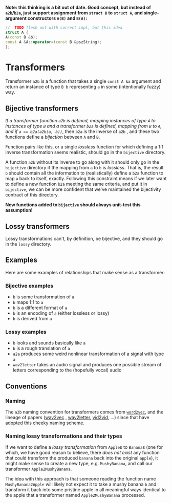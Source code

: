 **Note: this thinking is a bit out of date. Good concept, but instead of `a2b`/`b2a`, just support assignment
from `struct B` to `struct A`, and single-argument constructors `A(B)` and `B(A)`:**

```cpp
//  TODO flesh out with correct impl, but this idea
struct A {
A(const B &b);
const A &A::operator=(const B &pszString);
};
```

# Transformers

Transformer `a2b` is a function that takes a single `const A &a` argument and return an instance of type `B b`
representing `a` in some (intentionally fuzzy) way.

## Bijective transformers

_If a transformer function `a2b` is defined, mapping instances of type `A` to instances of type `B` and a
transformer `b2a` is defined, mapping from `B` to `A`, and if `a == b2a(a2b(a, b))`_, then `b2a` is the inverse of `a2b`
, and these two functions define a _bijection_ between `A` and `B`.

Function pairs like this, or a single _lossless_ function for which defining a 1:1 inverse transformation seems
realistic, should go in the `bijective` directory.

A function `a2b` without its inverse to go along with it should only go in the `bijective` directory if the mapping
from `a` to `b` is _lossless_. That is, the result `b` should contain all the information to (realistically) define
a `b2a` function to map `a` back to itself, exactly. Following this constraint means if we later want to define a new
function `b2a` meeting the same criteria, and put it in `bijective`, we can be more confident that we've maintained the
bijectivity contract of this directory.

**New functions added to `bijective` should always unit-test this assumption!**

## Lossy transformers

Lossy transformations can't, by definition, be bijective, and they should go in the `lossy` directory.

## Examples

Here are some examples of relationships that make sense as a transformer:

### Bijective examples

* `b` is some transformation of `a`
* `b` maps 1:1 to `a`
* `b` is a different format of `a`
* `b` is an encoding of `a` (either lossless or lossy)
* `b` is derived from `a`

### Lossy examples

* `b` looks and sounds basically like `a`
* `b` is a rough translation of `a`
* `a2a` produces some weird nonlinear transformation of a signal with type `a`
* `wav2letter` takes an audio signal and produces one possible stream of letters corresponding to the (hopefully vocal)
  audio

## Conventions

### Naming

The `a2b` naming convention for transformers comes from [`word2vec`](https://arxiv.org/abs/1301.3781), and the lineage
of papers ([wav2vec](https://arxiv.org/abs/1904.05862)
, [wav2letter](https://github.com/flashlight/wav2letter), [vid2vid](https://github.com/NVIDIA/vid2vid), ...) since that
have adopted this cheeky naming scheme.

### Naming lossy transformations and their types

If we want to define a _lossy transformation_ from `Apple`s to `Banana`s (one for which, we have good reason to believe,
there _does not exist_ any function that could transform the produced `banana` back into the original `apple`), it might
make sense to create a new type, e.g. `MushyBanana`, and call our transformer `Apple2MushyBanana`.

The idea with this approach is that someone reading the function name `MushyBanana2Apple` will likely not expect it to
take a mushy banana `b` and transform it back into some pristine apple in all meaningful ways identical to the apple
that a transformer named `Apple2MushyBanana` processed.
